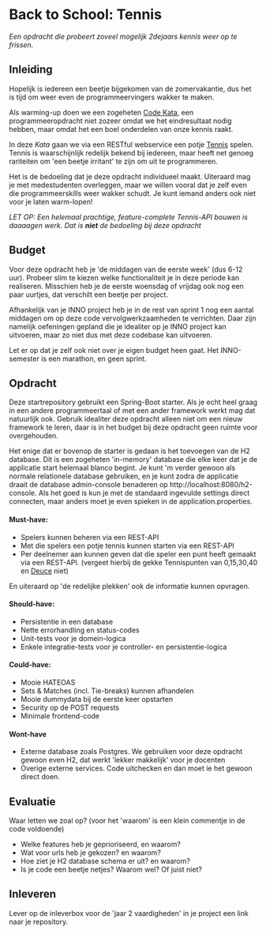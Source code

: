 # Back to School: Tennis
*Een opdracht die probeert zoveel mogelijk 2dejaars kennis weer op te frissen.*

## Inleiding

Hopelijk is iedereen een beetje bijgekomen van de zomervakantie, dus het is tijd om weer even de programmeervingers wakker te maken.

Als warming-up doen we een zogeheten [Code Kata](https://en.wikipedia.org/wiki/Kata#Outside_martial_arts), een programmeeropdracht
niet zozeer omdat we het eindresultaat nodig hebben, maar omdat het een boel onderdelen van onze kennis raakt.

In deze *Kata* gaan we via een RESTful webservice een potje [Tennis](https://en.wikipedia.org/wiki/Tennis_scoring_system) spelen. 
Tennis is waarschijnlijk redelijk bekend bij iedereen, maar heeft net genoeg rariteiten om 'een beetje irritant' te zijn om
uit te programmeren.

Het is de bedoeling dat je deze opdracht individueel maakt. Uiteraard mag je met medestudenten overleggen, maar we willen vooral dat 
je zelf even die programmeerskills weer wakker schudt. Je kunt iemand anders ook niet voor je laten warm-lopen!

*LET OP: Een helemaal prachtige, feature-complete Tennis-API bouwen is daaaagen werk. Dat is **niet** de bedoeling bij deze opdracht*

## Budget

Voor deze opdracht heb je 'de middagen van de eerste week' (dus 6-12 uur). Probeer slim te kiezen welke functionaliteit je in deze periode kan realiseren. Misschien heb je de eerste woensdag of vrijdag ook nog een paar uurtjes, dat verschilt een beetje per project.

Afhankelijk van je INNO project heb je in de rest van sprint 1 nog een aantal middagen om op deze code vervolgwerkzaamheden te verrichten.
Daar zijn namelijk oefeningen gepland die je idealiter op je INNO project kan uitvoeren, maar zo niet dus met deze codebase kan uitvoeren.

Let er op dat je zelf ook niet over je eigen budget heen gaat. Het INNO-semester is een marathon, en geen sprint.

## Opdracht

Deze startrepository gebruikt een Spring-Boot starter. Als je echt heel graag in een andere programmeertaal of met een ander
framework werkt mag dat natuurlijk ook. Gebruik idealiter deze opdracht alleen niet om een nieuw framework te leren, daar is in het budget
bij deze opdracht geen ruimte voor overgehouden.

Het enige dat er bovenop de starter is gedaan is het toevoegen van de H2 database. Dit is een zogeheten 'in-memory' database die elke keer dat je de applicatie start helemaal blanco begint. Je kunt 'm verder gewoon als normale relationele database gebruiken, en je kunt zodra de applicatie draait de database admin-console benaderen op http://localhost:8080/h2-console. Als het goed is kun je met de standaard ingevulde settings direct connecten, maar anders moet je even spieken in de application.properties.

#### Must-have:

* Spelers kunnen beheren via een REST-API
* Met die spelers een potje tennis kunnen starten via een REST-API
* Per deelnemer aan kunnen geven dat die speler een punt heeft gemaakt via een REST-API.
(vergeet hierbij de gekke Tennispunten van 0,15,30,40 en [Deuce](https://en.wikipedia.org/wiki/Tennis_scoring_system) niet)

En uiteraard op 'de redelijke plekken' ook de informatie kunnen opvragen.

#### Should-have:

* Persistentie in een database
* Nette errorhandling en status-codes
* Unit-tests voor je domein-logica
* Enkele integratie-tests voor je controller- en persistentie-logica

#### Could-have:

* Mooie HATEOAS
* Sets & Matches (incl. Tie-breaks) kunnen afhandelen
* Mooie dummydata bij de eerste keer opstarten
* Security op de POST requests
* Minimale frontend-code

#### Wont-have

* Externe database zoals Postgres. We gebruiken voor deze opdracht gewoon even H2, dat werkt 'lekker makkelijk' voor je docenten
* Overige externe services. Code uitchecken en dan moet ie het gewoon direct doen.

## Evaluatie

Waar letten we zoal op? (voor het 'waarom' is een klein commentje in de code voldoende)

* Welke features heb je geprioriseerd, en waarom?
* Wat voor urls heb je gekozen? en waarom? 
* Hoe ziet je H2 database schema er uit? en waarom?
* Is je code een beetje netjes? Waarom wel? Of juist niet?

## Inleveren

Lever op de inleverbox voor de 'jaar 2 vaardigheden' in je project een link naar je repository.